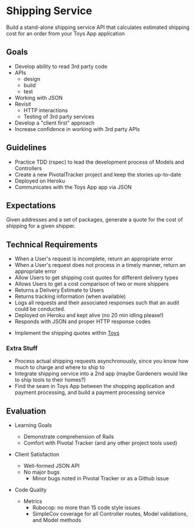 Shipping Service
=================

Build a stand-alone shipping service API that calculates estimated shipping cost for an order from your Toys App application

Goals
--------
- Develop ability to read 3rd party code
- APIs
    + design
    + build
    + test
- Working with JSON
- Revisit
    + HTTP interactions
    + Testing of 3rd party services
- Develop a "client first" approach
- Increase confidence in working with 3rd party APIs

Guidelines
----------

+ Practice TDD (rspec) to lead the development process of Models and Controllers
+ Create a new PivotalTracker project and keep the stories up-to-date
+ Deployed on Heroku
+ Communicates with the Toys App app via JSON


Expectations
------------
Given addresses and a set of packages, generate a quote for the cost of shipping for a given shipper.

Technical Requirements
------------

+ When a User's request is incomplete, return an appropriate error
+ When a User's request does not process in a timely manner, return an appropriate error
+ Allow Users to get shipping cost quotes for different delivery types
+ Allows Users to get a cost comparison of two or more shippers
+ Returns a Delivery Estimate to Users
+ Returns tracking information (when available)
+ Logs all requests and their associated responses such that an audit could be conducted.
+ Deployed on Heroku and kept alive (no 20 min idling please!)
+ Responds with JSON and proper HTTP response codes
- Implement the shipping quotes within [Toys](https://github.com/bookis/shipping-app-client)

### Extra Stuff

+ Process actual shipping requests asynchronously, since you know how much to charge and where to ship to
+ Integrate shipping service into a 2nd app (maybe Gardeners would like to ship tools to their homes?)
+ Find the seam in Toys App between the shopping application and payment processing, and build a payment processing service


## Evaluation
+ Learning Goals
    * Demonstrate comprehension of Rails
    * Comfort with Pivotal Tracker (and any other project tools used)

+ Client Satisfaction
    * Well-formed JSON API
    * No major bugs
        - Minor bugs noted in Pivotal Tracker or as a Github issue

+ Code Quality
    * Metrics
        - Rubocop: no more than 15 code style issues
        - SimpleCov coverage for all Controller routes, Model validations, and Model methods
